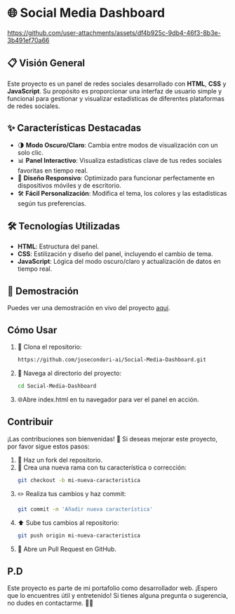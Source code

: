 # 🌐 Social Media Dashboard



https://github.com/user-attachments/assets/df4b925c-9db4-46f3-8b3e-3b491ef70a66


## 📋 Visión General
Este proyecto es un panel de redes sociales desarrollado con **HTML**, **CSS** y **JavaScript**. Su propósito es proporcionar una interfaz de usuario simple y funcional para gestionar y visualizar estadísticas de diferentes plataformas de redes sociales. 

## ✨ Características Destacadas
- 🌗 **Modo Oscuro/Claro**: Cambia entre modos de visualización con un solo clic.
- 📊 **Panel Interactivo**: Visualiza estadísticas clave de tus redes sociales favoritas en tiempo real.
- 📱 **Diseño Responsivo**: Optimizado para funcionar perfectamente en dispositivos móviles y de escritorio.
- 🛠️ **Fácil Personalización**: Modifica el tema, los colores y las estadísticas según tus preferencias.

## 🛠️ Tecnologías Utilizadas
- **HTML**: Estructura del panel.
- **CSS**: Estilización y diseño del panel, incluyendo el cambio de tema.
- **JavaScript**: Lógica del modo oscuro/claro y actualización de datos en tiempo real.

## 🚀 Demostración
Puedes ver una demostración en vivo del proyecto [aquí](https://josecondori-ai.github.io/Social-Media-Dashboard/).
## Cómo Usar
1. 🚀 Clona el repositorio:
    ```bash
    https://github.com/josecondori-ai/Social-Media-Dashboard.git
    ```
2. 📂 Navega al directorio del proyecto:
    ```bash
    cd Social-Media-Dashboard
    ```
3.  🌐Abre index.html en tu navegador para ver el panel en acción.

## Contribuir
¡Las contribuciones son bienvenidas! 🙌 Si deseas mejorar este proyecto, por favor sigue estos pasos:
1. 🍴 Haz un fork del repositorio.
2. 🌿 Crea una nueva rama con tu característica o corrección:
    ```bash
    git checkout -b mi-nueva-caracteristica
    ```
3. ✏️ Realiza tus cambios y haz commit:
    ```bash
    git commit -m 'Añadir nueva característica'
    ```
4. ⬆️ Sube tus cambios al repositorio:
    ```bash
    git push origin mi-nueva-caracteristica
    ```
5. 🔄 Abre un Pull Request en GitHub.

## P.D
Este proyecto es parte de mi portafolio como desarrollador web. ¡Espero que lo encuentres útil y entretenido! Si tienes alguna pregunta o sugerencia, no dudes en contactarme. 🚀✨
